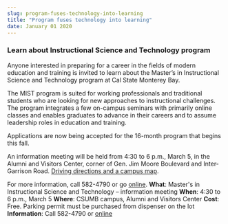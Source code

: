 ```yaml
---
slug: program-fuses-technology-into-learning
title: "Program fuses technology into learning"
date: January 01 2020
---
```


 
<h3>Learn about Instructional Science and Technology program</h3>
<p>
  Anyone interested in preparing for a career in the fields of modern education
  and training is invited to learn about the Master’s in Instructional Science
  and Technology program at Cal State Monterey Bay.
</p>
<p>
  The MIST program is suited for working professionals and traditional students
  who are looking for new approaches to instructional challenges. The program
  integrates a few on-campus seminars with primarily online classes and enables
  graduates to advance in their careers and to assume leadership roles in
  education and training.
</p>
<p>
  Applications are now being accepted for the 16-month program that begins this
  fall.
</p>
<p>
  An information meeting will be held from 4:30 to 6 p.m., March 5, in the
  Alumni and Visitors Center, corner of Gen. Jim Moore Boulevard and
  Inter-Garrison Road.
  <a href="https://csumb.edu/map">Driving directions and a campus map</a>.
</p>
<p>
  For more information, call 582-4790 or go
  <a href="https://csumb.edu/mist">online</a>. <strong>What</strong>: Master's in
  Instructional Science and Technology – information meeting
  <strong>When</strong>: 4:30 to 6 p.m., March 5 <strong>Where</strong>: CSUMB
  campus, Alumni and Visitors Center <strong>Cost</strong>: Free. Parking permit
  must be purchased from dispenser on the lot <strong>Information</strong>: Call
  582-4790 or <a href="https://csumb.edu/mist">online</a>
</p>
 
